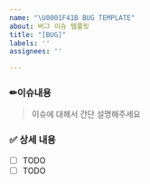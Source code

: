 ```yaml
---
name: "\U0001F41B BUG TEMPLATE"
about: 버그 이슈 템플릿
title: "[BUG]"
labels: ''
assignees: ''

---
```


### ✏이슈내용 

> 이슈에 대해서 간단 설명해주세요

### ✅ 상세 내용
- [ ] TODO
- [ ] TODO
